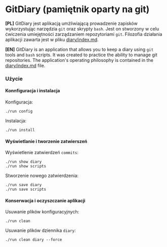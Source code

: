 # GitDiary (pamiętnik oparty na git)


**[PL]** GitDiary jest aplikacją umżliwiającą prowadzenie zapisków wykorzystując narzędzia `git` oraz skrypty `bash`. Jest on stworzony w celu ćwiczenia umiejętności zarządzaniem repozytoriami `git`. Filozofia działania aplikacji zawarta jest w pliku [diary/index.md](./diary/index.md).

**[EN]** GitDiary is an application that allows you to keep a diary using `git` tools and `bash` scripts. It was created to practice the ability to manage git repositories. The application's operating philosophy is contained in the [diary/index.md](./diary/index.md) file.




### Użycie

#### Konnfiguracja i instalacja

Konfiguracja:
```
./run config
```

Instalacja:
```
./run install
```

#### Wyświetlanie i tworzenie zatwierszeń 

Wyświetlenie zatwierdzeń `commits`:
```
./run show diary
./run show scripts
```

Stworzenie nowego zatwierdzenia:
```
./run save diary
./run save scripts
```

#### Konserwacja i oczyszczanie aplikacji

Usuwanie plików konfiguracyjnych:
```
./run clean
```

Usuwanie plików dziennika `diary`:
```
./run clean diary --force
```

